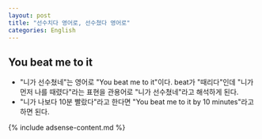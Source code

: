 ```yaml
---
layout: post
title: "선수치다 영어로, 선수쳤다 영어로"
categories: English
---
```


## You beat me to it
- "니가 선수쳤네"는 영어로 "You beat me to it"이다. beat가 "때리다"인데 "니가 먼저 나를 때렸다"라는 표현을 관용어로 "니가 선수쳤네"라고 해석하게 된다.
- "니가 나보다 10분 빨랐다"라고 한다면 "You beat me to it by 10 minutes"라고 하면 된다.

{% include adsense-content.md %}
